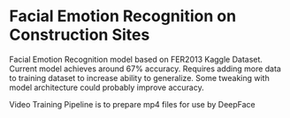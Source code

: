 # Facial Emotion Recognition on Construction Sites
Facial Emotion Recognition model based on FER2013 Kaggle Dataset.
Current model achieves around 67% accuracy.
Requires adding more data to training dataset to increase ability to generalize. Some tweaking with model architecture could probably improve accuracy.

Video Training Pipeline is to prepare mp4 files for use by DeepFace
